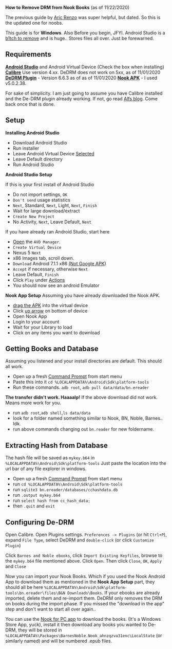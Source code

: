 **How to Remove DRM from Nook Books** (as of 11/22/2020)

The previous guide by [Aric Renzo](https://www.aricrenzo.com/2019-12-13-Liberate-Your-Nook-Ebooks/ "Aric Renzo") was super helpful, but dated. So this is the updated one for noobs.

This guide is for **Windows**. Also Before you begin, JFYI. Android Studio is a [b1tch to remove](https://stackoverflow.com/questions/39953495/how-to-completely-uninstall-android-studio-from-windowsv10 "beach to remove") and is huge.. Stores files all over. Just be forewarned.

## Requirements

**[Android Studio](https://developer.android.com/studio/ "Android Studio")** and Android Virtual Device (Check the box when installing)
**[Calibre](https://download.calibre-ebook.com/ "Calibre")** Use version 4.xx. DeDRM does not work on 5xx, as of 11/01/2020
**[DeDRM Plugin](https://github.com/apprenticeharper/DeDRM_tools/releases/latest "DeDRM Plugin")** - Version 6.6.3 as of as of 11/01/2020
**[Nook APK](https://apkpure.com/nook-read-ebooks-magazines/bn.ereader/versions)** - I used v5.0.2.38.

For sake of simplicity. I am just going to assume you have Calibre installed and the De-DRM plugin already working. If not, go read [Alfs blog](https://apprenticealf.wordpress.com/ "Alf's blog"). Come back once that is done.

## Setup

**Installing Android Studio**
- Download Android Studio
- Run installer
- Leave Android Virtual Device [Selected](https://raw.githubusercontent.com/L0garithmic/remove-nook-drm-2020/main/images/001-avd.jpg "selected") 
- Leave Default directory
- Run Android Studio

**Android Studio Setup**

If this is your first install of Android Studio
- Do not import settings, `OK`
- `Don't send` usage statistics
- `Next`, Standard, `Next`, Light, `Next`, `Finish`
- Wait for large download/extract
- `Create New Project`
- No Activity, `Next`, Leave Default, `Next`

If you have already ran Android Studio, start here
- [Open](url) the `AVD Manager`.
- `Create Virtual Device`
- Nexus 5 `Next`
- x86 Images tab, scroll down.
- `Download` Android 7.1.1 x86 [(Not Google APK](url))
- `Accept` if necessary, otherwise `Next`
- Leave Default, `Finish`
- Click `Play` under [Actions](url)
- You should now see an android Emulator

**Nook App Setup**
Assuming you have already downloaded the Nook APK. 
- [drag the APK](url) into the virtual device
- Click [up arrow](url) on bottom of device
- Open Nook App
- Login to your account
- Wait for your Library to load
- Click on any items you want to download

## Getting Books and Database

Assuming you listened and your install directories are default. This should all work.
- Open up a fresh [Command Prompt](https://www.lifewire.com/how-to-open-command-prompt-2618089 "CMD") from start menu
- Paste this into it `cd %LOCALAPPDATA%\Android\Sdk\platform-tools`
- Run these commands. `adb root`, `adb pull data/data/bn.ereader`

**The transfer didn\'t work. Haaaalp!**
If the above download did not work. Means more work for you.
- run `adb root`,`adb shell`,`ls data/data`
- look for a folder named something similar to Nook, BN, Noble, Barnes.. Idk.
- run above commands changing out `bn.reader` for new foldername.

## Extracting Hash from Database
The hash file will be saved as `mykey.b64` in `%LOCALAPPDATA%\Android\Sdk\platform-tools`
Just paste the location into the url bar of any file explorer in windows.
- Open up a fresh [Command Prompt](https://www.lifewire.com/how-to-open-command-prompt-2618089 "CMD") from start menu
- run `cd %LOCALAPPDATA%\Android\Sdk\platform-tools`
- run `sqlite3 bn.ereader/databases/cchashdata.db`
- run `.output mykey.b64`
- run `select hash from cc_hash_data;`
- then `.quit` and `exit`

## Configuring De-DRM
Open Calibre. Open Plugins settings. `Preferences -> Plugins` (or hit `Ctrl+P`), expand `File Type`, select DeDRM and `double-click` (or click `Customize Plugin`)

Click `Barnes and Noble ebooks`, click `Import Existing Keyfiles`, browse to the `mykey.b64` file mentioned above. Click `Open`. Then click `Close`, `OK`, `Apply` and `Close`

Now you can import your Nook Books. Which if you used the Nook Android App to download them as mentioned in the **Nook App Setup** part, they should all be here `%LOCALAPPDATA%\Android\Sdk\platform-tools\bn.ereader\files\B&N Downloads\Books`. If your ebooks are already imported, delete them and re-import them. DeDRM only removes the DRM on books during the import phase. If you missed the \"download in the app\" step and don\'t want to start all over again..

You can use the [Nook for PC app](http://www.nook.com/nookapp/ "Nook for PC app") to download the books. (It\'s a Windows Store App, yuck), install it then download any books you wanted to De-DRM, they will be stored in  `%LOCALAPPDATA%\Packages\BarnesNoble.Nook_ahnzqzva31enc\LocalState` (or similarly named) and will be numbered .epub files.
